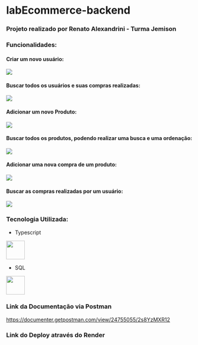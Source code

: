 

# labEcommerce-backend

### Projeto realizado por Renato Alexandrini - Turma Jemison

### Funcionalidades:

#### Criar um novo usuário:
<img src="https://user-images.githubusercontent.com/102265620/205476694-1e2f5a3b-d1c2-41a0-859e-3107a42f0a9c.png">

#### Buscar todos os usuários e suas compras realizadas:
<img src="https://user-images.githubusercontent.com/102265620/205476697-8671fd5d-7632-410b-bf51-d5a1620a0840.png">

#### Adicionar um novo Produto:
<img src="https://user-images.githubusercontent.com/102265620/205476704-338dd7da-3e1a-44c2-b037-3b1f994cf527.png">

#### Buscar todos os produtos, podendo realizar uma busca e uma ordenação:
<img src="https://user-images.githubusercontent.com/102265620/205476713-1df61823-3645-4d57-a76c-7d51b1301c8f.png">

#### Adicionar uma nova compra de um produto:
<img src="https://user-images.githubusercontent.com/102265620/205476726-d68ccb65-cdbe-49c2-ba12-a38e8dad0392.png">

#### Buscar as compras realizadas por um usuário:
<img src="https://user-images.githubusercontent.com/102265620/205476736-1d6fa945-2555-425e-a88b-09aacc7e0abf.png">

### Tecnologia Utilizada:
* Typescript

<img src="https://user-images.githubusercontent.com/102265620/205476749-786b35ae-cb86-44ab-bff9-4bd8833284b7.png" width="50px">

* SQL

<img src="https://user-images.githubusercontent.com/102265620/205476861-68520703-8f8b-4dc9-9336-fc7d8b4a0764.jpg" width="50px">

### Link da Documentação via Postman
https://documenter.getpostman.com/view/24755055/2s8YzMXR12

### Link do Deploy através do Render



